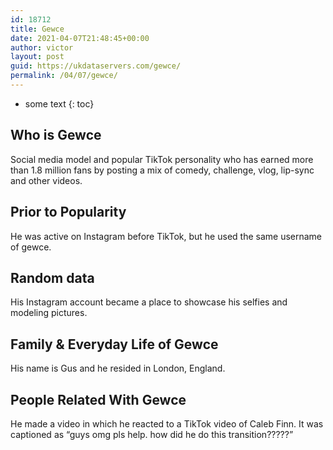 ```yaml
---
id: 18712
title: Gewce
date: 2021-04-07T21:48:45+00:00
author: victor
layout: post
guid: https://ukdataservers.com/gewce/
permalink: /04/07/gewce/
---
```


* some text
{: toc}


## Who is Gewce



Social media model and popular TikTok personality who has earned more than 1.8 million fans by posting a mix of comedy, challenge, vlog, lip-sync and other videos.

                
                
                
## Prior to Popularity



He was active on Instagram before TikTok, but he used the same username of gewce.

                
                
                
## Random data



His Instagram account became a place to showcase his selfies and modeling pictures.

                
                
                
## Family & Everyday Life of Gewce



His name is Gus and he resided in London, England.

                
                
                
## People Related With Gewce



He made a video in which he reacted to a TikTok video of Caleb Finn. It was captioned as &#8220;guys omg pls help. how did he do this transition?????&#8221;

                
              
            
          
          
          
